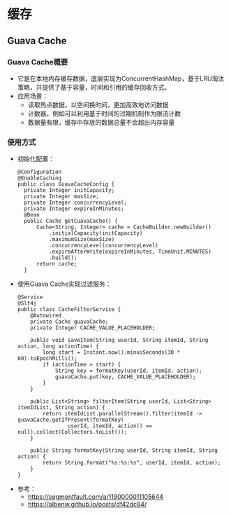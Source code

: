 # 缓存

## Guava Cache

### Guava Cache概要

  - 它是在本地内存缓存数据，底层实现为ConcurrentHashMap，基于LRU淘汰策略，并提供了基于容量，时间和引用的缓存回收方式。
  - 应用场景：
    - 读取热点数据，以空间换时间，更加高效地访问数据
    - 计数器，例如可以利用基于时间的过期机制作为限流计数
    - 数据量有限，缓存中存放的数据总量不会超出内存容量

### 使用方式

  - 初始化配置：
    ```
    @Configuration
    @EnableCaching
    public class GuavaCacheConfig {
      private Integer initCapacity;
      private Integer maxSize;
      private Integer concurrencyLevel;
      private Integer expireInMinutes;
      @Bean
      public Cache getCuavaCache() {
          Cache<String, Integer> cache = CacheBuilder.newBuilder()
              .initialCapacity(initCapacity)
              .maximumSize(maxSize)
              .concurrencyLevel(concurrencyLevel)
              .expireAfterWrite(expireInMinutes, TimeUnit.MINUTES)
              .build();
          return cache;
      }
    ```
  - 使用Guava Cache实现过滤服务：
    ```
    @Service
    @Slf4j
    public class CacheFilterService {
        @Autowired
        private Cache guavaCache;
        private Integer CACHE_VALUE_PLACEHOLDER;

        public void saveItem(String userId, String itemId, String action, long actionTime) {
            long start = Instant.now().minusSeconds(30 * 60).toEpochMilli();
            if (actionTime > start) {
                String key = formatKey(userId, itemId, action);
                guavaCache.put(key, CACHE_VALUE_PLACEHOLDER);
            }
        }
        
        public List<String> filterItem(String userId, List<String> itemIdList, String action) {
            return itemIdList.parallelStream().filter(itemId -> guavaCache.getIfPresent(formatKey(
                    userId, itemId, action)) == null).collect(Collectors.toList());
        }
        
        public String formatKey(String userId, String itemId, String action) {
            return String.format("%s:%s:%s", userId, itemId, action);
        }
    }
    ```
  - 参考：
    - https://segmentfault.com/a/1190000011105644
    - https://albenw.github.io/posts/df42dc84/
